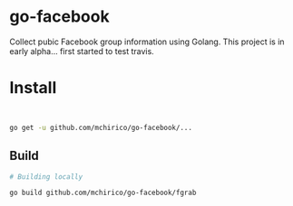 # go-facebook
Collect pubic Facebook group information using Golang. This
project is in early alpha... first started to test travis.

# Install
```bash


go get -u github.com/mchirico/go-facebook/...


```

## Build
```bash
# Building locally

go build github.com/mchirico/go-facebook/fgrab

```